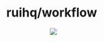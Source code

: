 <div align="center">
<h1>ruihq/workflow</h1>
&nbsp;
<img src="https://forthebadge.com/images/badges/built-with-love.svg">
</div>
